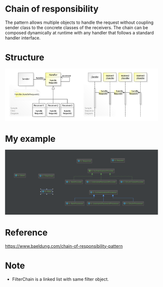# Chain of responsibility
The pattern allows multiple objects to handle the request without coupling sender class to the concrete classes of the receivers. 
The chain can be composed dynamically at runtime with any handler that follows a standard handler interface.

# Structure
![](src/main/resources/chain-of-responsibility.jpg)

# My example
![](src/main/resources/my-example.png)

# Reference
<https://www.baeldung.com/chain-of-responsibility-pattern>

# Note
- FilterChain is a linked list with same filter object.